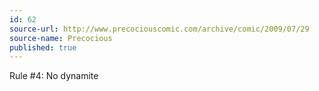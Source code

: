 ```yaml
---
id: 62
source-url: http://www.precociouscomic.com/archive/comic/2009/07/29
source-name: Precocious
published: true
---
```

 Rule #4: No dynamite
